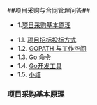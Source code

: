 ##项目采购与合同管理问答##

* 1.[项目采购基本原理](01.0.md)
 - 1.1. [项目招标投标方式](01.1.md)
 - 1.2. [GOPATH 与工作空间](01.2.md)
 - 1.3. [Go 命令](01.3.md)
 - 1.4. [Go开发工具](01.4.md)
 - 1.5. [小结](01.5.md)

### 项目采购基本原理



```


```
